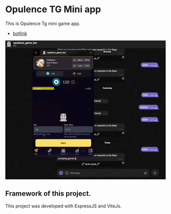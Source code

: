 # Opulence TG Mini app

This is Opulence Tg mini game app.

- [botlink](https://t.me/back_end_opulence_bot_Bot?start=7146598976d) 

<img 
src='./readme/1.png'
/>
## Framework of this project.
This project was developed with ExpressJS and ViteJs.

